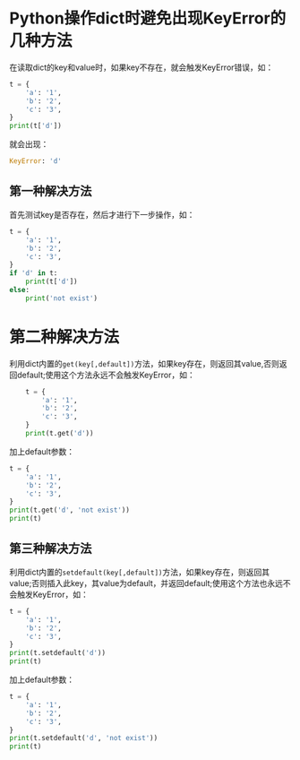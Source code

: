 ﻿# Python操作dict时避免出现KeyError的几种方法

在读取dict的key和value时，如果key不存在，就会触发KeyError错误，如：
```python
t = {
    'a': '1',
    'b': '2',
    'c': '3',
}
print(t['d'])
```
就会出现：
```python
KeyError: 'd'
```

## 第一种解决方法
首先测试key是否存在，然后才进行下一步操作，如：
```python
t = {
    'a': '1',
    'b': '2',
    'c': '3',
}
if 'd' in t:
    print(t['d'])
else:
    print('not exist')
```

# 第二种解决方法

利用dict内置的`get(key[,default])`方法，如果key存在，则返回其value,否则返回default;使用这个方法永远不会触发KeyError，如：
```python
    t = {
        'a': '1',
        'b': '2',
        'c': '3',
    }
    print(t.get('d'))
```
加上default参数：
```python
t = {
    'a': '1',
    'b': '2',
    'c': '3',
}
print(t.get('d', 'not exist'))
print(t)
```


## 第三种解决方法

利用dict内置的`setdefault(key[,default])`方法，如果key存在，则返回其value;否则插入此key，其value为default，并返回default;使用这个方法也永远不会触发KeyError，如：
```python
t = {
    'a': '1',
    'b': '2',
    'c': '3',
}
print(t.setdefault('d'))
print(t)
```
加上default参数：
```python
t = {
    'a': '1',
    'b': '2',
    'c': '3',
}
print(t.setdefault('d', 'not exist'))
print(t)
```







